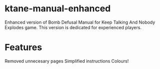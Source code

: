 # ktane-manual-enhanced
Enhanced version of Bomb Defusal Manual for Keep Talking And Nobody Explodes game.
This version is dedicated for experienced players.

# Features
Removed unnecesary pages
Simplified instructions
Colours!
